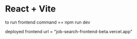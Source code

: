 # React + Vite

to run frontend command == npm run dev

deployed frontend url = "job-search-frontend-beta.vercel.app"
